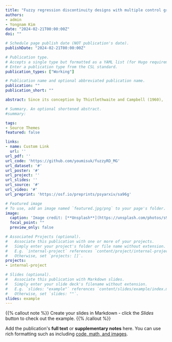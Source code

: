 ```yaml
---
title: "Fuzzy regression discontinuity designs with multiple control groups under one-sided noncompliance: Evaluating extended time accommodations"
authors:
- admin
- Yongnam Kim
date: "2024-02-21T00:00:00Z"
doi: ""

# Schedule page publish date (NOT publication's date).
publishDate: "2024-02-21T00:00:00Z"

# Publication type.
# Accepts a single type but formatted as a YAML list (for Hugo requirements).
# Enter a publication type from the CSL standard.
publication_types: ["Working"]

# Publication name and optional abbreviated publication name.
publication: ""
publication_short: ""

abstract: Since its conception by Thistlethwaite and Campbell (1960),  a regression dis-continuity (RD) design has continuously evolved and progressed in various aspects.This paper explores a novel theoretical advancement in fuzzy RD designs by com-bining them with multiple control groups under one-sided noncompliance.  Withinthis approach, we estimate the average treatment effect on the treated at the cutofffrom the fuzzy RD design and construct its bounds derived from multiple controlgroups.  Using the bounds as a sensitivity check,  we examine whether the under-lying causal or statistical assumptions for the fuzzy RD design are warranted.  Wedemonstrate our approach by studying the effect of extended time accommodationsusing data from the National Assessment of Educational Progress. 

# Summary. An optional shortened abstract.
#summary:

tags:
- Source Themes
featured: false

links:
- name: Custom Link
  url: ''
url_pdf: ''
url_code: 'https://github.com/youmisuk/fuzzyRD_MG'
url_dataset: '#'
url_poster: '#'
url_project: ''
url_slides: ''
url_source: '#'
url_video: '#'
url_preprint: 'https://osf.io/preprints/psyarxiv/sa96g'

# Featured image
# To use, add an image named `featured.jpg/png` to your page's folder. 
image:
  caption: 'Image credit: [**Unsplash**](https://unsplash.com/photos/s9CC2SKySJM)'
  focal_point: ""
  preview_only: false

# Associated Projects (optional).
#   Associate this publication with one or more of your projects.
#   Simply enter your project's folder or file name without extension.
#   E.g. `internal-project` references `content/project/internal-project/index.md`.
#   Otherwise, set `projects: []`.
projects:
- internal-project

# Slides (optional).
#   Associate this publication with Markdown slides.
#   Simply enter your slide deck's filename without extension.
#   E.g. `slides: "example"` references `content/slides/example/index.md`.
#   Otherwise, set `slides: ""`.
slides: example
---
```


{{% callout note %}}
Create your slides in Markdown - click the *Slides* button to check out the example.
{{% /callout %}}

Add the publication's **full text** or **supplementary notes** here. You can use rich formatting such as including [code, math, and images](https://docs.hugoblox.com/content/writing-markdown-latex/).
